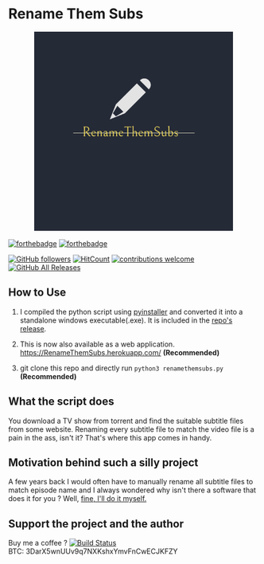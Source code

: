 # Rename Them Subs

<p align="center"><img src="Flask-app/static/images/favicon.ico" width="400" height="400"/></p>

[![forthebadge](https://forthebadge.com/images/badges/made-with-python.svg)](https://forthebadge.com)
[![forthebadge](https://forthebadge.com/images/badges/60-percent-of-the-time-works-every-time.svg)](https://forthebadge.com)

[![GitHub followers](https://img.shields.io/github/followers/eshaan7.svg?style=social)](https://github.com/Eshaan7)
[![HitCount](http://hits.dwyl.io/eshaan7/RenameThemSubs.svg)](http://hits.dwyl.io/eshaan7/RenameThemSubs)
[![contributions welcome](https://img.shields.io/badge/contributions-welcome-brightgreen.svg)](https://github.com/Eshaan7/RenameThemSubs/issues)
[![GitHub All Releases](https://img.shields.io/github/downloads/eshaan7/renamethemsubs/total.svg?style=social)](https://github.com/Eshaan7/RenameThemSubs/releases/)

## How to Use

1. I compiled the python script using <a href="https://github.com/pyinstaller/pyinstaller">pyinstaller</a> and converted it into a standalone windows executable(.exe). It is included in the [repo's release](https://github.com/Eshaan7/RenameThemSubs/releases/).

2. This is now also available as a web application. https://RenameThemSubs.herokuapp.com/ **(Recommended)**

3. git clone this repo and directly run `python3 renamethemsubs.py` **(Recommended)**

## What the script does
You download a TV show from torrent and find the suitable subtitle files from some website.
Renaming every subtitle file to match the video file is a pain in the ass, isn't it?
That's where this app comes in handy.

## Motivation behind such a silly project
A few years back I would often have to manually rename all subtitle files to match episode name and I always wondered why isn't there a
software that does it for you ? Well, <a href="https://www.youtube.com/watch?v=EzWNBmjyv7Y">fine, I'll do it myself.</a> 
## Support the project and the author
Buy me a coffee ?
[![Build Status](https://img.shields.io/badge/Paypal-DONATE-blue.svg?logo=paypal
)](https://paypal.me/eshaanbansal) <br/>
BTC: 3DarX5wnUUv9q7NXKshxYmvFnCwECJKFZY
